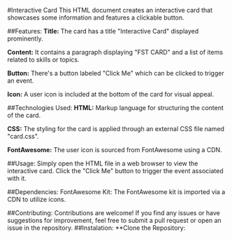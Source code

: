 #Interactive Card
This HTML document creates an interactive card that showcases some information and features a clickable button.

##Features:
**Title:** The card has a title "Interactive Card" displayed prominently.

**Content:** It contains a paragraph displaying "FST CARD" and a list of items related to skills or topics.

**Button:** There's a button labeled "Click Me" which can be clicked to trigger an event.

**Icon:** A user icon is included at the bottom of the card for visual appeal.

##Technologies Used:
**HTML:** Markup language for structuring the content of the card.

**CSS:** The styling for the card is applied through an external CSS file named "card.css".

**FontAwesome:** The user icon is sourced from FontAwesome using a CDN.

##Usage:
Simply open the HTML file in a web browser to view the interactive card. Click the "Click Me" button to trigger the event associated with it.

##Dependencies:
FontAwesome Kit: The FontAwesome kit is imported via a CDN to utilize icons.

##Contributing:
Contributions are welcome! If you find any issues or have suggestions for improvement, feel free to submit a pull request or open an issue in the repository.
##Instalation:
**Clone the Repository:
 ```bash
 
